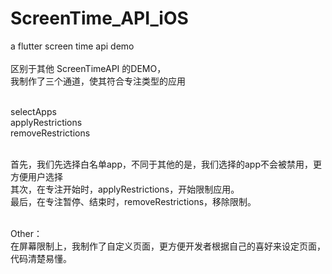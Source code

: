 # ScreenTime_API_iOS
a flutter screen time api demo
<br>
<br>区别于其他 ScreenTimeAPI 的DEMO，
<br>我制作了三个通道，使其符合专注类型的应用

  <br>    selectApps
  <br>    applyRestrictions
  <br>    removeRestrictions

<br>首先，我们先选择白名单app，不同于其他的是，我们选择的app不会被禁用，更方便用户选择
<br>其次，在专注开始时，applyRestrictions，开始限制应用。
<br>最后，在专注暂停、结束时，removeRestrictions，移除限制。

<br>Other：
<br>在屏幕限制上，我制作了自定义页面，更方便开发者根据自己的喜好来设定页面，代码清楚易懂。


